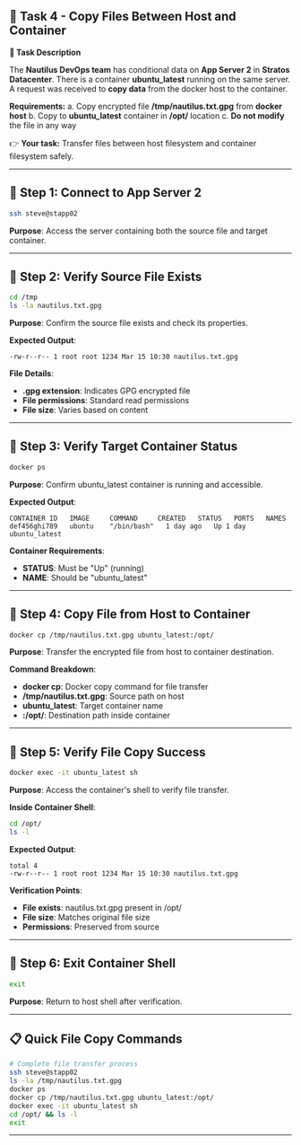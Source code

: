 ## **🌟 Task 4 - Copy Files Between Host and Container**

**📌 Task Description**

The **Nautilus DevOps team** has conditional data on **App Server 2** in **Stratos Datacenter**. There is a container **ubuntu_latest** running on the same server. A request was received to **copy data** from the docker host to the container.

**Requirements:**
a. Copy encrypted file **/tmp/nautilus.txt.gpg** from **docker host**
b. Copy to **ubuntu_latest** container in **/opt/** location
c. **Do not modify** the file in any way

👉 **Your task:** Transfer files between host filesystem and container filesystem safely.

---

## 🔹 Step 1: Connect to App Server 2

```bash
ssh steve@stapp02
```

**Purpose**: Access the server containing both the source file and target container.

---

## 🔹 Step 2: Verify Source File Exists

```bash
cd /tmp
ls -la nautilus.txt.gpg
```

**Purpose**: Confirm the source file exists and check its properties.

**Expected Output**:
```
-rw-r--r-- 1 root root 1234 Mar 15 10:30 nautilus.txt.gpg
```

**File Details**:
- **.gpg extension**: Indicates GPG encrypted file
- **File permissions**: Standard read permissions
- **File size**: Varies based on content

---

## 🔹 Step 3: Verify Target Container Status

```bash
docker ps
```

**Purpose**: Confirm ubuntu_latest container is running and accessible.

**Expected Output**:
```
CONTAINER ID   IMAGE     COMMAND     CREATED   STATUS   PORTS   NAMES
def456ghi789   ubuntu    "/bin/bash"   1 day ago   Up 1 day           ubuntu_latest
```

**Container Requirements**:
- **STATUS**: Must be "Up" (running)
- **NAME**: Should be "ubuntu_latest"

---

## 🔹 Step 4: Copy File from Host to Container

```bash
docker cp /tmp/nautilus.txt.gpg ubuntu_latest:/opt/
```

**Purpose**: Transfer the encrypted file from host to container destination.

**Command Breakdown**:
- **docker cp**: Docker copy command for file transfer
- **/tmp/nautilus.txt.gpg**: Source path on host
- **ubuntu_latest**: Target container name
- **:/opt/**: Destination path inside container

---

## 🔹 Step 5: Verify File Copy Success

```bash
docker exec -it ubuntu_latest sh
```

**Purpose**: Access the container's shell to verify file transfer.

**Inside Container Shell**:
```bash
cd /opt/
ls -l
```

**Expected Output**:
```
total 4
-rw-r--r-- 1 root root 1234 Mar 15 10:30 nautilus.txt.gpg
```

**Verification Points**:
- **File exists**: nautilus.txt.gpg present in /opt/
- **File size**: Matches original file size
- **Permissions**: Preserved from source

---

## 🔹 Step 6: Exit Container Shell

```bash
exit
```

**Purpose**: Return to host shell after verification.

---

## 📋 Quick File Copy Commands

```bash
# Complete file transfer process
ssh steve@stapp02
ls -la /tmp/nautilus.txt.gpg
docker ps
docker cp /tmp/nautilus.txt.gpg ubuntu_latest:/opt/
docker exec -it ubuntu_latest sh
cd /opt/ && ls -l
exit
```

---